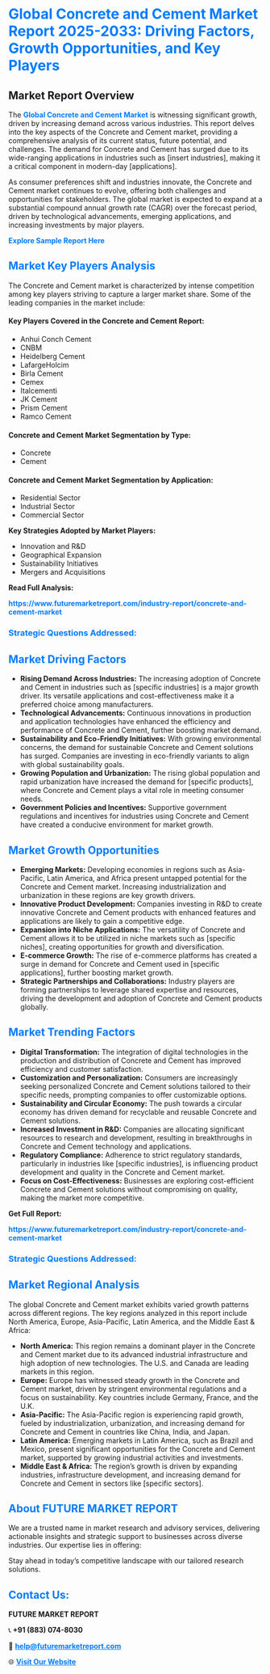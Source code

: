 <h1 style="color: #007BFF;">Global Concrete and Cement Market Report 2025-2033: Driving Factors, Growth Opportunities, and Key Players</h1>

<section id="overview">
<h2>Market Report Overview</h2>
<p>The <a href="https://www.futuremarketreport.com/industry-report/concrete-and-cement-market" style="color: #007BFF; text-decoration: none;"><strong>Global Concrete and Cement Market</strong></a> is witnessing significant growth, driven by increasing demand across various industries. This report delves into the key aspects of the Concrete and Cement market, providing a comprehensive analysis of its current status, future potential, and challenges. The demand for Concrete and Cement has surged due to its wide-ranging applications in industries such as [insert industries], making it a critical component in modern-day [applications].</p>
<p>As consumer preferences shift and industries innovate, the Concrete and Cement market continues to evolve, offering both challenges and opportunities for stakeholders. The global market is expected to expand at a substantial compound annual growth rate (CAGR) over the forecast period, driven by technological advancements, emerging applications, and increasing investments by major players.</p>
</section>

<section id="overview">
<p><a href="https://www.futuremarketreport.com/request-sample/reportId=51150" style="color: #007BFF; text-decoration: none;"><strong>Explore Sample Report Here</strong></a></p>
</section>

<section id="key-players">
<h2 style="color: #007BFF;">Market Key Players Analysis</h2>
<p>The Concrete and Cement market is characterized by intense competition among key players striving to capture a larger market share. Some of the leading companies in the market include:</p>
<h4>Key Players Covered in the Concrete and Cement Report:</h4>
<ul><li>Anhui Conch Cement</li><li>CNBM</li><li>Heidelberg Cement</li><li>LafargeHolcim</li><li>Birla Cement</li><li>Cemex</li><li>Italcementi</li><li>JK Cement</li><li>Prism Cement</li><li>Ramco Cement</li></ul>
<h4>Concrete and Cement Market Segmentation by Type:</h4>
<ul><li>Concrete</li><li>Cement</li></ul>

<h4>Concrete and Cement Market Segmentation by Application:</h4>
<ul><li>Residential Sector</li><li>Industrial Sector</li><li>Commercial Sector</li></ul>
<p><strong>Key Strategies Adopted by Market Players:</strong></p>
<ul>
<li>Innovation and R&D</li>
<li>Geographical Expansion</li>
<li>Sustainability Initiatives</li>
<li>Mergers and Acquisitions</li>
</ul>
</section>

<section>
<p><strong>Read Full Analysis: </strong></p><a href="https://www.futuremarketreport.com/industry-report/concrete-and-cement-market" style="color: #007BFF; text-decoration: none;"><strong>https://www.futuremarketreport.com/industry-report/concrete-and-cement-market</strong></a>
<h3 style="color: #007BFF;">Strategic Questions Addressed:</h3>
</section>

<section id="driving-factors">
<h2 style="color: #007BFF;">Market Driving Factors</h2>
<ul>
<li><strong>Rising Demand Across Industries:</strong> The increasing adoption of Concrete and Cement in industries such as [specific industries] is a major growth driver. Its versatile applications and cost-effectiveness make it a preferred choice among manufacturers.</li>
<li><strong>Technological Advancements:</strong> Continuous innovations in production and application technologies have enhanced the efficiency and performance of Concrete and Cement, further boosting market demand.</li>
<li><strong>Sustainability and Eco-Friendly Initiatives:</strong> With growing environmental concerns, the demand for sustainable Concrete and Cement solutions has surged. Companies are investing in eco-friendly variants to align with global sustainability goals.</li>
<li><strong>Growing Population and Urbanization:</strong> The rising global population and rapid urbanization have increased the demand for [specific products], where Concrete and Cement plays a vital role in meeting consumer needs.</li>
<li><strong>Government Policies and Incentives:</strong> Supportive government regulations and incentives for industries using Concrete and Cement have created a conducive environment for market growth.</li>
</ul>
</section>

<section id="growth-opportunities">
<h2 style="color: #007BFF;">Market Growth Opportunities</h2>
<ul>
<li><strong>Emerging Markets:</strong> Developing economies in regions such as Asia-Pacific, Latin America, and Africa present untapped potential for the Concrete and Cement market. Increasing industrialization and urbanization in these regions are key growth drivers.</li>
<li><strong>Innovative Product Development:</strong> Companies investing in R&D to create innovative Concrete and Cement products with enhanced features and applications are likely to gain a competitive edge.</li>
<li><strong>Expansion into Niche Applications:</strong> The versatility of Concrete and Cement allows it to be utilized in niche markets such as [specific niches], creating opportunities for growth and diversification.</li>
<li><strong>E-commerce Growth:</strong> The rise of e-commerce platforms has created a surge in demand for Concrete and Cement used in [specific applications], further boosting market growth.</li>
<li><strong>Strategic Partnerships and Collaborations:</strong> Industry players are forming partnerships to leverage shared expertise and resources, driving the development and adoption of Concrete and Cement products globally.</li>
</ul>
</section>

<section id="trending-factors">
<h2 style="color: #007BFF;">Market Trending Factors</h2>
<ul>
<li><strong>Digital Transformation:</strong> The integration of digital technologies in the production and distribution of Concrete and Cement has improved efficiency and customer satisfaction.</li>
<li><strong>Customization and Personalization:</strong> Consumers are increasingly seeking personalized Concrete and Cement solutions tailored to their specific needs, prompting companies to offer customizable options.</li>
<li><strong>Sustainability and Circular Economy:</strong> The push towards a circular economy has driven demand for recyclable and reusable Concrete and Cement solutions.</li>
<li><strong>Increased Investment in R&D:</strong> Companies are allocating significant resources to research and development, resulting in breakthroughs in Concrete and Cement technology and applications.</li>
<li><strong>Regulatory Compliance:</strong> Adherence to strict regulatory standards, particularly in industries like [specific industries], is influencing product development and quality in the Concrete and Cement market.</li>
<li><strong>Focus on Cost-Effectiveness:</strong> Businesses are exploring cost-efficient Concrete and Cement solutions without compromising on quality, making the market more competitive.</li>
</ul>
</section>

<section>
<p><strong>Get Full Report: </strong></p><a href="https://www.futuremarketreport.com/industry-report/concrete-and-cement-market" style="color: #007BFF; text-decoration: none;"><strong>https://www.futuremarketreport.com/industry-report/concrete-and-cement-market</strong></a>
<h3 style="color: #007BFF;">Strategic Questions Addressed:</h3>
</section>


<section id="regional-analysis">
<h2 style="color: #007BFF;">Market Regional Analysis</h2>
<p>The global Concrete and Cement market exhibits varied growth patterns across different regions. The key regions analyzed in this report include North America, Europe, Asia-Pacific, Latin America, and the Middle East & Africa:</p>
<ul>
<li><strong>North America:</strong> This region remains a dominant player in the Concrete and Cement market due to its advanced industrial infrastructure and high adoption of new technologies. The U.S. and Canada are leading markets in this region.</li>
<li><strong>Europe:</strong> Europe has witnessed steady growth in the Concrete and Cement market, driven by stringent environmental regulations and a focus on sustainability. Key countries include Germany, France, and the U.K.</li>
<li><strong>Asia-Pacific:</strong> The Asia-Pacific region is experiencing rapid growth, fueled by industrialization, urbanization, and increasing demand for Concrete and Cement in countries like China, India, and Japan.</li>
<li><strong>Latin America:</strong> Emerging markets in Latin America, such as Brazil and Mexico, present significant opportunities for the Concrete and Cement market, supported by growing industrial activities and investments.</li>
<li><strong>Middle East & Africa:</strong> The region’s growth is driven by expanding industries, infrastructure development, and increasing demand for Concrete and Cement in sectors like [specific sectors].</li>
</ul>
</section>

<footer>
<h2 style="color: #007BFF;">About FUTURE MARKET REPORT</h2>
<p>We are a trusted name in market research and advisory services, delivering actionable insights and strategic support to businesses across diverse industries. Our expertise lies in offering:</p>

<p>Stay ahead in today’s competitive landscape with our tailored research solutions.</p>

<h2 style="color: #007BFF;">Contact Us:</h2>
<p><strong>FUTURE MARKET REPORT</strong></p>
<p>📞 <strong>+91 (883) 074-8030</strong></p>
<p>📧 <strong><a href="mailto:help@futuremarketreport.com" style="color: #007BFF;">help@futuremarketreport.com</a></strong></p>
<p>🌐 <strong><a href="https://www.futuremarketreport.com/" style="color: #007BFF;">Visit Our Website</a></strong></p>
</footer>